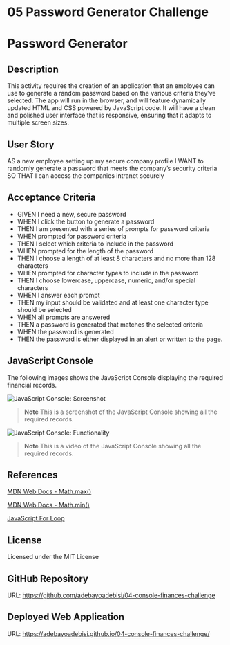 # 05 Password Generator Challenge

# Password Generator

## Description
This activity requires the creation of an application that an employee can use to generate a random password based on the various criteria they’ve selected. The app will run in the browser, and will feature dynamically updated HTML and CSS powered by JavaScript code. It will have a clean and polished user interface that is responsive, ensuring that it adapts to multiple screen sizes.

## User Story
AS a new employee setting up my secure company profile I WANT to randomly generate a password that meets the company’s security criteria SO THAT I can access the companies intranet securely

## Acceptance Criteria
- GIVEN I need a new, secure password
- WHEN I click the button to generate a password
- THEN I am presented with a series of prompts for password criteria 
- WHEN prompted for password criteria 
- THEN I select which criteria to include in the password 
- WHEN prompted for the length of the password 
- THEN I choose a length of at least 8 characters and no more than 128 characters 
- WHEN prompted for character types to include in the password 
- THEN I choose lowercase, uppercase, numeric, and/or special characters 
- WHEN I answer each prompt 
- THEN my input should be validated and at least one character type should be selected 
- WHEN all prompts are answered 
- THEN a password is generated that matches the selected criteria 
- WHEN the password is generated 
- THEN the password is either displayed in an alert or written to the page.

## JavaScript Console
The following images shows the JavaScript Console displaying the required financial records.

![JavaScript Console: Screenshot](./assets/Images/financial-analysis-screenshot.png)

> **Note** This is a screenshot of the JavaScript Console showing all the required records.

![JavaScript Console: Functionality](./assets/Images/screenrecording-finance-console.gif)

> **Note** This is a video of the JavaScript Console showing all the required records.

## References
[MDN Web Docs - Math.max()](https://developer.mozilla.org/en-US/docs/Web/JavaScript/Reference/Global_Objects/Math/max)

[MDN Web Docs - Math.min()](https://developer.mozilla.org/en-US/docs/Web/JavaScript/Reference/Global_Objects/Math/min)

[JavaScript For Loop](https://www.w3schools.com/js/js_loop_for.asp)

## License
Licensed under the MIT License

## GitHub Repository
URL: https://github.com/adebayoadebisi/04-console-finances-challenge  

## Deployed Web Application
URL: https://adebayoadebisi.github.io/04-console-finances-challenge/
